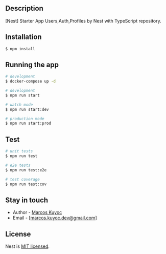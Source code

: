 ## Description

[Nest] Starter App Users,Auth,Profiles by Nest with TypeScript repository.

## Installation

```bash
$ npm install
```

## Running the app
```bash
# development
$ docker-compose up -d
```

```bash
# development
$ npm run start

# watch mode
$ npm run start:dev

# production mode
$ npm run start:prod
```

## Test

```bash
# unit tests
$ npm run test

# e2e tests
$ npm run test:e2e

# test coverage
$ npm run test:cov
```


## Stay in touch

- Author - [Marcos Kuyoc](https://marcoskuyoc.com)
- Email - [marcos.kuyoc.dev@gmail.com]

## License

Nest is [MIT licensed](LICENSE).
